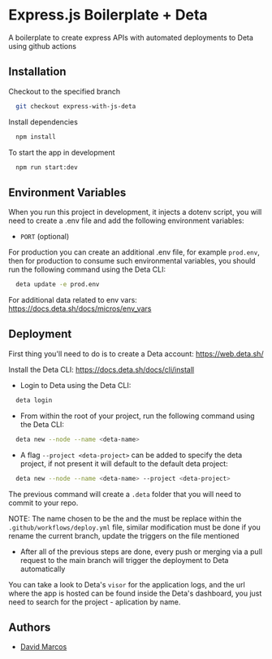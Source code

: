
# Express.js Boilerplate + Deta

A boilerplate to create express APIs with automated deployments to Deta using github actions



## Installation

Checkout to the specified branch

```bash
  git checkout express-with-js-deta
```

Install dependencies

```bash
  npm install
```

To start the app in development

```bash
  npm run start:dev
```
    
## Environment Variables

When you run this project in development, it injects a dotenv script, you will need to create a .env file and add the following environment variables:

- `PORT` (optional)

For production you can create an additional .env file, for example `prod.env`, then for production to consume such environmental variables, you should run the following command using the Deta CLI:

```bash
  deta update -e prod.env
```

For additional data related to env vars: https://docs.deta.sh/docs/micros/env_vars


## Deployment

First thing you'll need to do is to create a Deta account: https://web.deta.sh/

Install the Deta CLI: https://docs.deta.sh/docs/cli/install

- Login to Deta using the Deta CLI:

```bash
  deta login
```

- From within the root of your project, run the following command using the Deta CLI:

```bash
  deta new --node --name <deta-name>
```

- A flag `--project <deta-project>` can be added to specify the deta project, if not present it will default to the default deta project:

```bash
  deta new --node --name <deta-name> --project <deta-project>
```

The previous command will create a `.deta` folder that you will need to commit to your repo.

NOTE: The name chosen to be the <deta-name> and the <deta-project> must be replace within the `.github/workflows/deploy.yml` file, similar modification must be done if you rename the current branch, update the triggers on the file mentioned

- After all of the previous steps are done, every push or merging via a pull request to the main branch will trigger the deployment to Deta automatically

You can take a look to Deta's `visor` for the application logs, and the url where the app is hosted can be found inside the Deta's dashboard, you just need to search for the project - aplication by name.



## Authors

- [David Marcos](https://www.github.com/davidamarcosp)


